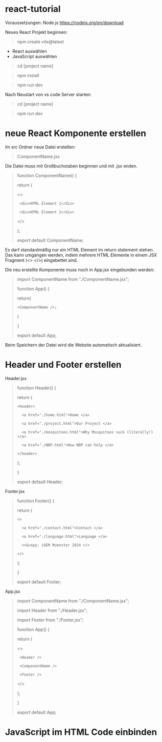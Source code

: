 # react-tutorial

Voraussetzungen:
Node.js https://nodejs.org/en/download

Neues React Projekt beginnen:
> npm create vite@latest
- React auswählen
- JavaScript auswählen
> cd [project name]

> npm install

> npm run dev

Nach Neustart von vs code Server starten:
> cd [project name]

> npm run dev


# neue React Komponente erstellen

Im src Ordner neue Datei erstellen:
> ComponentName.jsx

Die Datei muss mit Großbuchstaben beginnen und mit .jsx enden.


> function ComponentName() {
> 
>  return (
> 
>    <>
> 
>      <div>HTML Element 1</div>
> 
>      <div>HTML Element 2</div>
> 
>    </>
> 
>  );
> 
> export default ComponentName;

Es darf standardmäßig nur ein HTML Element im return statement stehen. 
Das kann umgangen werden, indem mehrere HTML Elemente in einem JSX Fragment (<> </>) eingebettet sind.


Die neu erstellte Komponente muss noch in App.jsx eingebunden werden:

> import ComponentName from "./ComponentName.jsx";
>
> function App() {
>
>   return(
>
>     <ComponentName />;
>
>   )
> 
> }
>
> export default App;

Beim Speichern der Datei wird die Website automatisch aktualisiert.


# Header und Footer erstellen
Header.jsx

> function Header() {
> 
>   return (
> 
>     <header>
>  
>       <a href="./home.html">Home </a>
>  
>       <a href="./project.html">Our Project </a>
> 
>       <a href="./mosquitoes.html">Why Mosquitoes suck (literally!) </a>
> 
>       <a href="./NBP.html">How NBP can help </a>
> 
>     </header>
> 
>   );
> 
> }
> 
> export default Header;

Footer.jsx

> function Footer() {
>
>   return (
>
>     <>
>
>       <a href="./contact.html">Contact </a>
>
>       <a href="./language.html">Language </a>
>
>       <>&copy; iGEM Muenster 2024 </>
>
>     </>
>
>   );
>
> }
>
> export default Footer;

App.jsx

> import ComponentName from "./ComponentName.jsx";
> 
> import Header from "./Header.jsx";
> 
> import Footer from "./Footer.jsx";
> 
>
> function App() {
> 
>  return (
> 
>    <>
> 
>      <Header />
>
>      <ComponentName />
>
>      <Footer />
>
>    </>
> 
>  );
> 
> }
> 
> export default App;






# JavaScript im HTML Code einbinden

